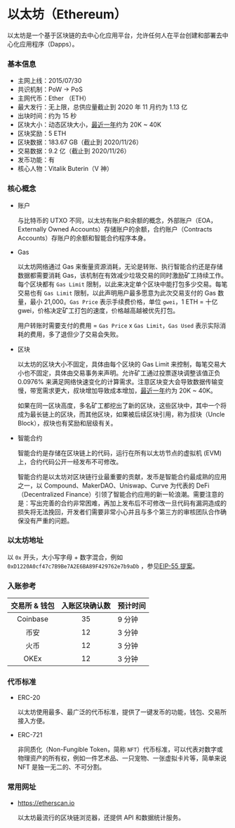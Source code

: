 # 以太坊（Ethereum）

以太坊是一个基于区块链的去中心化应用平台，允许任何人在平台创建和部署去中心化应用程序（Dapps）。

### 基本信息

- 主网上线：2015/07/30
- 共识机制：PoW -> PoS
- 主网代币：Ether （ETH）
- 最大发行：无上限，总供应量截止到 2020 年 11 月约为 1.13 亿
- 出块时间：约为 15 秒
- 区块大小：动态区块大小，[最近一年](https://etherscan.io/chart/blocksize)约为 20K ~ 40K
- 区块奖励：5 ETH
- 区块数据：183.67 GB（截止到 2020/11/26）
- 交易数据：9.2 亿（截止到 2020/11/26）
- 发币功能：有
- 核心人物：Vitalik Buterin（V 神）

### 核心概念

- 账户

  与比特币的 UTXO 不同，以太坊有账户和余额的概念，外部账户（EOA，Externally Owned Accounts）存储账户的余额，合约账户（Contracts Accounts）存账户的余额和智能合约程序本身。

- Gas

  以太坊网络通过 Gas 来衡量资源消耗，无论是转账、执行智能合约还是存储数据都需要消耗 Gas，该机制在有效减少垃圾交易的同时激励矿工持续工作。每个区块都有 `Gas Limit` 限制，以此来决定单个区块中能打包多少交易。每笔交易也有 `Gas Limit` 限制，以此声明用户最多愿意为此次交易支付的 Gas 数量，最小 21,000。`Gas Price` 表示手续费价格，单位 `gwei`，1 ETH = 十亿 gwei，价格决定矿工打包的速度，价格越高越被优先打包。
  
  用户转账时需要支付的费用 = `Gas Price` x `Gas Limit`，`Gas Used` 表示实际消耗的费用，多了退但少了交易会失败。

- 区块

  以太坊的区块大小不固定，具体由每个区块的 Gas Limit 来控制，每笔交易大小也不固定，具体由交易事务来声明。允许矿工通过投票逐块调整该值正负 0.0976% 来满足网络快速变化的计算需求。注意区块变大会导致数据传输变慢，带宽需求更大，叔块增加导致成本增加，[最近一年](https://etherscan.io/chart/blocksize)约为 20K ~ 40K。

  如果在同一区块高度，多名矿工都挖出了新的区块，这些区块中，其中一个将成为最长链上的区块，而其他区块，如果被后续区块引用，称为叔块（Uncle Block），叔块也有奖励和层级有关。

- 智能合约

  智能合约是存储在区块链上的代码，运行在所有以太坊节点的虚拟机 (EVM)上，合约代码公开一经发布不可修改。

  智能合约是以太坊对区块链行业最重要的贡献，发币是智能合约最成熟的应用之一，以 Compound、MakerDAO、Uniswap、Curve 为代表的 DeFi（Decentralized Finance）引领了智能合约应用的新一轮浪潮。需要注意的是：写出完善的合约非常困难，再加上发布后不可修改一旦代码有漏洞造成的损失将无法挽回，开发者们需要非常小心并且与多个第三方的审核团队合作确保没有严重的问题。

### 以太坊地址

  以 `0x` 开头，大小写字母 + 数字混合，例如 `0xD1220A0cf47c7B9Be7A2E6BA89F429762e7b9aDb` ，参见[EIP-55 提案](https://github.com/Ethereum/EIPs/blob/master/EIPS/eip-55.md)。

### 入账参考

| 交易所 & 钱包 | 入账区块确认数 | 预计时间 |
| :-----: | :----: | :---- |
| Coinbase | 35 | 9 分钟 |
| 币安 | 12 | 3 分钟 |
| 火币 | 12 | 3 分钟 |
| OKEx | 12 | 3 分钟 |

### 代币标准

- ERC-20

  以太坊使用最多、最广泛的代币标准，提供了一键发币的功能，钱包、交易所接入方便。

- ERC-721
  
  非同质化（Non-Fungible Token，简称 `NFT`）代币标准，可以代表对数字或物理资产的所有权，例如一件艺术品、一只宠物、一张虚拟卡片等，简单来说 NFT 是独一无二的、不可分割。

### 常用网址

- https://etherscan.io

  以太坊最流行的区块链浏览器，还提供 API 和数据统计服务。

